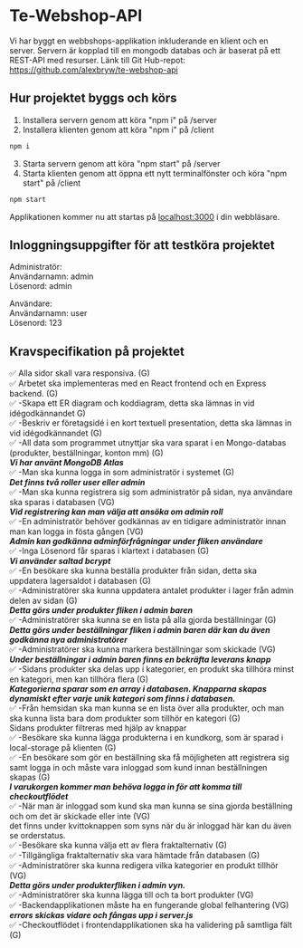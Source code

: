 # Te-Webshop-API


Vi har byggt en webbshops-applikation inkluderande en klient och en server. Servern är kopplad till en mongodb databas och är baserat på ett REST-API med resurser. Länk till Git Hub-repot: https://github.com/alexbryw/te-webshop-api


## Hur projektet byggs och körs


1) Installera servern genom att köra "npm i" på /server
2) Installera klienten genom att köra "npm i" på /client
```bash
npm i
```
3) Starta servern genom att köra "npm start" på /server
4) Starta klienten genom att öppna ett nytt terminalfönster och köra "npm start" på /client
```bash
npm start
```

Applikationen kommer nu att startas på [localhost:3000](http://localhost:3000) i din webbläsare.


## Inloggningsuppgifter för att testköra projektet


Administratör: </br>
    Användarnamn: admin</br>
    Lösenord: admin</br>

Användare:</br>
    Användarnamn: user</br>
    Lösenord: 123</br>


## Kravspecifikation på projektet


✅ Alla sidor skall vara responsiva. (G) </br>
✅ Arbetet ska implementeras med en React frontend och en Express backend. (G)</br>
✅ -Skapa ett ER diagram och koddiagram, detta ska lämnas in vid idégodkännandet G)</br>
✅ -Beskriv er företagsidé i en kort textuell presentation, detta ska lämnas in vid idégodkännandet (G)</br>
✅ -All data som programmet utnyttjar ska vara sparat i en Mongo-databas (produkter, beställningar, konton mm) (G)</br>
 ***Vi har använt MongoDB Atlas***</br>
✅ -Man ska kunna logga in som administratör i systemet (G)</br>
***Det finns två roller user eller admin***</br>
✅ -Man ska kunna registrera sig som administratör på sidan, nya användare ska sparas i databasen (VG)</br>
***Vid registrering kan man välja att ansöka om admin roll*** </br>
✅ -En administratör behöver godkännas av en tidigare administratör innan man kan logga in fösta gången (VG)</br>
***Admin kan godkänna adminförfrågningar under fliken användare*** </br>
✅ -Inga Lösenord får sparas i klartext i databasen (G)</br>
***Vi använder saltad bcrypt***</br>
✅ -En besökare ska kunna beställa produkter från sidan, detta ska uppdatera lagersaldot i databasen (G)</br>
✅ -Administratörer ska kunna uppdatera antalet produkter i lager från admin delen av sidan (G)</br>
***Detta görs under produkter fliken i admin baren*** </br>
✅ -Administratörer ska kunna se en lista på alla gjorda beställningar (G)</br>
***Detta görs under beställningar fliken i admin baren  där kan du även godkänna nya administratörer***</br>
✅ -Administratörer ska kunna markera beställningar som skickade (VG)</br>
***Under beställningar i admin baren finns en bekräfta leverans knapp***</br>
✅ -Sidans produkter ska delas upp i kategorier, en produkt ska tillhöra minst en kategori, men kan tillhöra flera (G)</br>
***Kategorierna sparar som en array i databasen. Knapparna skapas dynamiskt efter varje unik kategori som finns i databasen.***</br>
✅ -Från hemsidan ska man kunna se en lista över alla produkter, och man ska kunna lista bara dom produkter som tillhör en kategori (G)</br>
Sidans produkter filtreras med hjälp av knappar </br>
✅ -Besökare ska kunna lägga produkterna i en kundkorg, som är sparad i local-storage på klienten (G)</br>
✅ -En besökare som gör en beställning ska få möjligheten att registrera sig samt logga in och måste vara inloggad som kund innan beställningen skapas (G)</br>
***I varukorgen kommer man behöva logga in för att komma till checkoutflödet***</br>
✅ -När man är inloggad som kund ska man kunna se sina gjorda beställning och om det är skickade eller inte (VG)</br>
det finns under kvittoknappen som syns när du är inloggad här kan du även se orderstatus.</br>
✅ -Besökare ska kunna välja ett av flera fraktalternativ (G)</br>
✅ -Tillgängliga fraktalternativ ska vara hämtade från databasen (G)</br>
✅ -Administratörer ska kunna redigera vilka kategorier en produkt tillhör (VG)</br>
***Detta görs under produkterfliken i admin vyn.***</br>
✅ -Administratörer ska kunna lägga till och ta bort produkter (VG)</br>
✅ -Backendapplikationen måste ha en fungerande global felhantering (VG)</br>
***errors skickas vidare och fångas upp i server.js***</br>
✅ -Checkoutflödet i frontendapplikationen ska ha validering på samtliga fält (G)</br>
